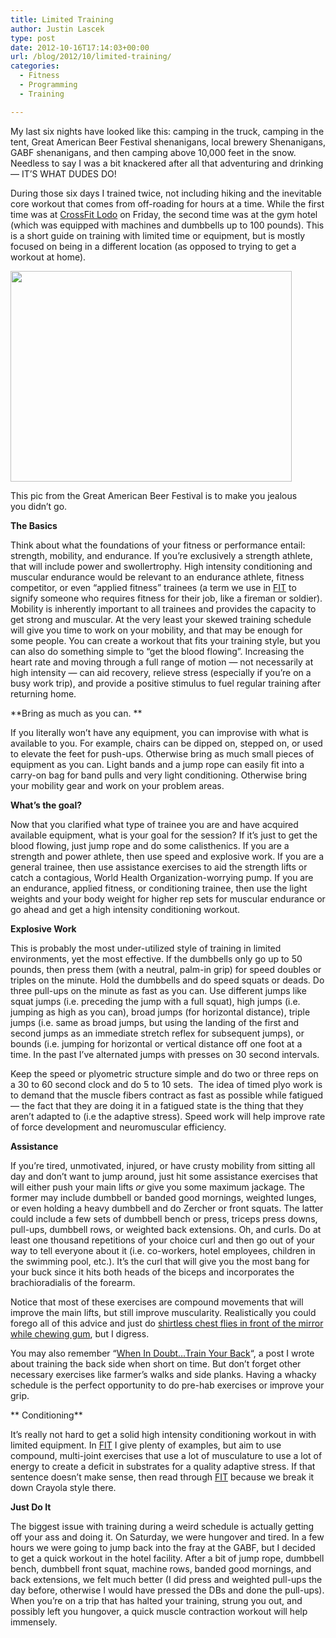 ```yaml
---
title: Limited Training
author: Justin Lascek
type: post
date: 2012-10-16T17:14:03+00:00
url: /blog/2012/10/limited-training/
categories:
  - Fitness
  - Programming
  - Training

---
```

My last six nights have looked like this: camping in the truck, camping in the tent, Great American Beer Festival shenanigans, local brewery Shenanigans, GABF shenanigans, and then camping above 10,000 feet in the snow. Needless to say I was a bit knackered after all that adventuring and drinking &#8212; IT&#8217;S WHAT DUDES DO!

During those six days I trained twice, not including hiking and the inevitable core workout that comes from off-roading for hours at a time. While the first time was at <a href="http://www.crossfitlodo.com/" target="_blank">CrossFit Lodo</a> on Friday, the second time was at the gym hotel (which was equipped with machines and dumbbells up to 100 pounds). This is a short guide on training with limited time or equipment, but is mostly focused on being in a different location (as opposed to trying to get a workout at home).

<div id="attachment_7920" style="width: 460px" class="wp-caption aligncenter">
  <a href="/2012/10/ResizedImage_1350407377127.jpg"><img aria-describedby="caption-attachment-7920" data-attachment-id="7920" data-permalink="/blog/2012/10/limited-training/resizedimage_1350407377127/" data-orig-file="/2012/10/ResizedImage_1350407377127.jpg" data-orig-size="3264,2448" data-comments-opened="1" data-image-meta="{&quot;aperture&quot;:&quot;0&quot;,&quot;credit&quot;:&quot;&quot;,&quot;camera&quot;:&quot;DROID BIONIC&quot;,&quot;caption&quot;:&quot;&quot;,&quot;created_timestamp&quot;:&quot;0&quot;,&quot;copyright&quot;:&quot;&quot;,&quot;focal_length&quot;:&quot;1.1440231445727&quot;,&quot;iso&quot;:&quot;0&quot;,&quot;shutter_speed&quot;:&quot;0&quot;,&quot;title&quot;:&quot;&quot;}" data-image-title="ResizedImage_1350407377127" data-image-description="" data-medium-file="/2012/10/ResizedImage_1350407377127-200x150.jpg" data-large-file="/2012/10/ResizedImage_1350407377127-450x337.jpg" class="size-large wp-image-7920" title="ResizedImage_1350407377127" src="/2012/10/ResizedImage_1350407377127-450x337.jpg" alt="" width="450" height="337" srcset="/2012/10/ResizedImage_1350407377127-450x337.jpg 450w, /2012/10/ResizedImage_1350407377127-150x112.jpg 150w, /2012/10/ResizedImage_1350407377127-200x150.jpg 200w, /2012/10/ResizedImage_1350407377127-400x300.jpg 400w" sizes="(max-width: 450px) 100vw, 450px" /></a>
  
  <p id="caption-attachment-7920" class="wp-caption-text">
    This pic from the Great American Beer Festival is to make you jealous you didn&#8217;t go.
  </p>
</div>

**The Basics**

Think about what the foundations of your fitness or performance entail: strength, mobility, and endurance. If you&#8217;re exclusively a strength athlete, that will include power and swollertrophy. High intensity conditioning and muscular endurance would be relevant to an endurance athlete, fitness competitor, or even &#8220;applied fitness&#8221; trainees (a term we use in <a href="http://www.amazon.com/gp/product/0615497063/ref=as_li_ss_tl?ie=UTF8&camp=1789&creative=390957&creativeASIN=0615497063&linkCode=as2&tag=70sbi-20" target="_blank">FIT</a> to signify someone who requires fitness for their job, like a fireman or soldier). Mobility is inherently important to all trainees and provides the capacity to get strong and muscular. At the very least your skewed training schedule will give you time to work on your mobility, and that may be enough for some people. You can create a workout that fits your training style, but you can also do something simple to &#8220;get the blood flowing&#8221;. Increasing the heart rate and moving through a full range of motion &#8212; not necessarily at high intensity &#8212; can aid recovery, relieve stress (especially if you&#8217;re on a busy work trip), and provide a positive stimulus to fuel regular training after returning home.

**Bring as much as you can. **

If you literally won&#8217;t have any equipment, you can improvise with what is available to you. For example, chairs can be dipped on, stepped on, or used to elevate the feet for push-ups. Otherwise bring as much small pieces of equipment as you can. Light bands and a jump rope can easily fit into a carry-on bag for band pulls and very light conditioning. Otherwise bring your mobility gear and work on your problem areas.

**What&#8217;s the goal?**

Now that you clarified what type of trainee you are and have acquired available equipment, what is your goal for the session? If it&#8217;s just to get the blood flowing, just jump rope and do some calisthenics. If you are a strength and power athlete, then use speed and explosive work. If you are a general trainee, then use assistance exercises to aid the strength lifts or catch a contagious, World Health Organization-worrying pump. If you are an endurance, applied fitness, or conditioning trainee, then use the light weights and your body weight for higher rep sets for muscular endurance or go ahead and get a high intensity conditioning workout.

**Explosive Work**

This is probably the most under-utilized style of training in limited environments, yet the most effective. If the dumbbells only go up to 50 pounds, then press them (with a neutral, palm-in grip) for speed doubles or triples on the minute. Hold the dumbbells and do speed squats or deads. Do three pull-ups on the minute as fast as you can. Use different jumps like squat jumps (i.e. preceding the jump with a full squat), high jumps (i.e. jumping as high as you can), broad jumps (for horizontal distance), triple jumps (i.e. same as broad jumps, but using the landing of the first and second jumps as an immediate stretch reflex for subsequent jumps), or bounds (i.e. jumping for horizontal or vertical distance off one foot at a time. In the past I&#8217;ve alternated jumps with presses on 30 second intervals.

Keep the speed or plyometric structure simple and do two or three reps on a 30 to 60 second clock and do 5 to 10 sets.  The idea of timed plyo work is to demand that the muscle fibers contract as fast as possible while fatigued &#8212; the fact that they are doing it in a fatigued state is the thing that they aren&#8217;t adapted to (i.e the adaptive stress). Speed work will help improve rate of force development and neuromuscular efficiency.

**Assistance**

If you&#8217;re tired, unmotivated, injured, or have crusty mobility from sitting all day and don&#8217;t want to jump around, just hit some assistance exercises that will either push your main lifts _or_ give you some maximum jackage. The former may include dumbbell or banded good mornings, weighted lunges, or even holding a heavy dumbbell and do Zercher or front squats. The latter could include a few sets of dumbbell bench or press, triceps press downs, pull-ups, dumbbell rows, or weighted back extensions. Oh, and curls. Do at least one thousand repetitions of your choice curl and then go out of your way to tell everyone about it (i.e. co-workers, hotel employees, children in the swimming pool, etc.). It&#8217;s the curl that will give you the most bang for your buck since it hits both heads of the biceps and incorporates the brachioradialis of the forearm.

Notice that most of these exercises are compound movements that will improve the main lifts, but still improve muscularity. Realistically you could forego all of this advice and just do <a href="http://youtu.be/KBHu_wi5FaI?t=3m2s" target="_blank">shirtless chest flies in front of the mirror while chewing gum</a>, but I digress.

You may also remember &#8220;<a href="/blog/2011/08/when-in-doubt/" target="_blank">When In Doubt&#8230;Train Your Back</a>&#8220;, a post I wrote about training the back side when short on time. But don&#8217;t forget other necessary exercises like farmer&#8217;s walks and side planks. Having a whacky schedule is the perfect opportunity to do pre-hab exercises or improve your grip.

** Conditioning**

It&#8217;s really not hard to get a solid high intensity conditioning workout in with limited equipment. In <a href="http://www.amazon.com/gp/product/0615497063/ref=as_li_ss_tl?ie=UTF8&camp=1789&creative=390957&creativeASIN=0615497063&linkCode=as2&tag=70sbi-20" target="_blank">FIT</a> I give plenty of examples, but aim to use compound, multi-joint exercises that use a lot of musculature to use a lot of energy to create a deficit in substrates for a quality adaptive stress. If that sentence doesn&#8217;t make sense, then read through <a href="http://www.amazon.com/gp/product/0615497063/ref=as_li_ss_tl?ie=UTF8&camp=1789&creative=390957&creativeASIN=0615497063&linkCode=as2&tag=70sbi-20" target="_blank">FIT</a> because we break it down Crayola style there.

**Just Do It**

The biggest issue with training during a weird schedule is actually getting off your ass and doing it. On Saturday, we were hungover and tired. In a few hours we were going to jump back into the fray at the GABF, but I decided to get a quick workout in the hotel facility. After a bit of jump rope, dumbbell bench, dumbbell front squat, machine rows, banded good mornings, and back extensions, we felt much better (I did press and weighted pull-ups the day before, otherwise I would have pressed the DBs and done the pull-ups). When you&#8217;re on a trip that has halted your training, strung you out, and possibly left you hungover, a quick muscle contraction workout will help immensely.

&nbsp;

&nbsp;
